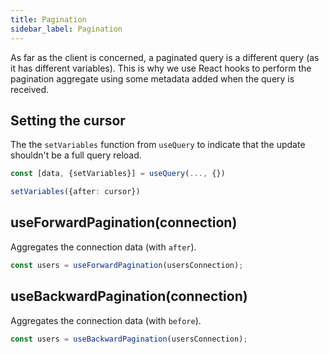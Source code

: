 ```yaml
---
title: Pagination
sidebar_label: Pagination
---
```


As far as the client is concerned, a paginated query is a different query (as it has different variables). This is why we use React hooks to perform the pagination aggregate using some metadata added when the query is received.

## Setting the cursor

The the `setVariables` function from `useQuery` to indicate that the update shouldn't be a full query reload.

```ts
const [data, {setVariables}] = useQuery(..., {})

setVariables({after: cursor})
```

## useForwardPagination(connection)

Aggregates the connection data (with `after`).

```ts
const users = useForwardPagination(usersConnection);
```

## useBackwardPagination(connection)

Aggregates the connection data (with `before`).

```ts
const users = useBackwardPagination(usersConnection);
```
